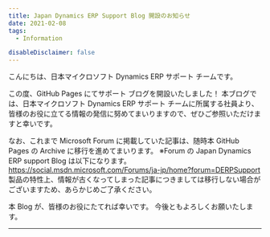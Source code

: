 ```yaml
---
title: Japan Dynamics ERP Support Blog 開設のお知らせ
date: 2021-02-08
tags:
  - Information

disableDisclaimer: false
---
```


こんにちは、日本マイクロソフト Dynamics ERP サポート チームです。

この度、GitHub Pages にてサポート ブログを開設いたしました！
本ブログでは、日本マイクロソフト Dynamics ERP サポート チームに所属する社員より、皆様のお役に立てる情報の発信に努めてまいりますので、ぜひご参照いただけますと幸いです。
<!-- more -->

なお、これまで Microsoft Forum に掲載していた記事は、随時本 GitHub Pages の Archive に移行を進めてまいります。
※Forum の Japan Dynamics ERP support Blog は以下になります。
https://social.msdn.microsoft.com/Forums/ja-jp/home?forum=DERPSupport
製品の特性上、情報が古くなってしまった記事につきましては移行しない場合がございますため、あらかじめご了承ください。

本 Blog が、皆様のお役にたてれば幸いです。
今後ともよろしくお願いたします。

<!-- 区切り線 -->

---


